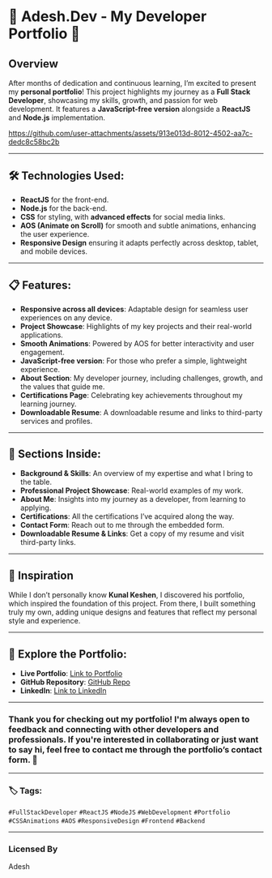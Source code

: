 # 🚀 Adesh.Dev - My Developer Portfolio 🚀

## Overview

After months of dedication and continuous learning, I’m excited to present my **personal portfolio**! This project highlights my journey as a **Full Stack Developer**, showcasing my skills, growth, and passion for web development. It features a **JavaScript-free version** alongside a **ReactJS** and **Node.js** implementation.



https://github.com/user-attachments/assets/913e013d-8012-4502-aa7c-dedc8c58bc2b




---

## 🛠️ Technologies Used:
- **ReactJS** for the front-end.
- **Node.js** for the back-end.
- **CSS** for styling, with **advanced effects** for social media links.
- **AOS (Animate on Scroll)** for smooth and subtle animations, enhancing the user experience.
- **Responsive Design** ensuring it adapts perfectly across desktop, tablet, and mobile devices.

---

## 📋 Features:
- **Responsive across all devices**: Adaptable design for seamless user experiences on any device.
- **Project Showcase**: Highlights of my key projects and their real-world applications.
- **Smooth Animations**: Powered by AOS for better interactivity and user engagement.
- **JavaScript-free version**: For those who prefer a simple, lightweight experience.
- **About Section**: My developer journey, including challenges, growth, and the values that guide me.
- **Certifications Page**: Celebrating key achievements throughout my learning journey.
- **Downloadable Resume**: A downloadable resume and links to third-party services and profiles.


---

## 💼 Sections Inside:
- **Background & Skills**: An overview of my expertise and what I bring to the table.
- **Professional Project Showcase**: Real-world examples of my work.
- **About Me**: Insights into my journey as a developer, from learning to applying.
- **Certifications**: All the certifications I’ve acquired along the way.
- **Contact Form**: Reach out to me through the embedded form.
- **Downloadable Resume & Links**: Get a copy of my resume and visit third-party links.


---

## 🎨 Inspiration
While I don’t personally know **Kunal Keshen**, I discovered his portfolio, which inspired the foundation of this project. From there, I built something truly my own, adding unique designs and features that reflect my personal style and experience.


---

## 🌟 Explore the Portfolio:
- **Live Portfolio**: [Link to Portfolio](https://adesh-dev.vercel.app/)
- **GitHub Repository**: [GitHub Repo](https://github.com/Adesh-111/Adesh.dev)
- **LinkedIn**: [Link to LinkedIn](https://www.linkedin.com/in/adesh-d/)

---

### Thank you for checking out my portfolio! I'm always open to feedback and connecting with other developers and professionals. If you're interested in collaborating or just want to say hi, feel free to contact me through the portfolio’s contact form. 🙌

---

### 🏷️ Tags:
`#FullStackDeveloper` `#ReactJS` `#NodeJS` `#WebDevelopment` `#Portfolio` `#CSSAnimations` `#AOS` `#ResponsiveDesign` `#Frontend` `#Backend`

---

### Licensed By

Adesh
